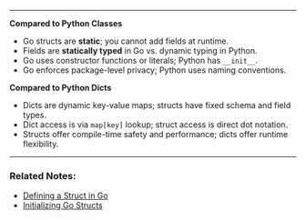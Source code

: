 
---
**Compared to Python Classes**
- Go structs are **static**; you cannot add fields at runtime.
- Fields are **statically typed** in Go vs. dynamic typing in Python.
- Go uses constructor functions or literals; Python has `__init__`.
- Go enforces package-level privacy; Python uses naming conventions.

**Compared to Python Dicts**
- Dicts are dynamic key-value maps; structs have fixed schema and field types.
- Dict access is via `map[key]` lookup; struct access is direct dot notation.
- Structs offer compile-time safety and performance; dicts offer runtime flexibility.

---
### Related Notes:
- [Defining a Struct in Go](Defining%20a%20Struct%20in%20Go.md)
- [Initializing Go Structs](Initializing%20Go%20Structs.md)